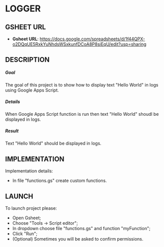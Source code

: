 LOGGER
======


GSHEET URL
----------

* **Gsheet URL**: https://docs.google.com/spreadsheets/d/1f44QPX-o2DQqUE5RxkYuNhdsWSxkunfDCoA8P8siEqU/edit?usp=sharing


DESCRIPTION
-----------

##### Goal
The goal of this project is to show how to display text "Hello World" in logs using Google Apps Script.

##### Details
When Google Apps Script function is run then text "Hello World" shoudl be displayed in logs.

##### Result 
Text "Hello World" should be displayed in logs.


IMPLEMENTATION
-----------

Implementation details:
* In file "functions.gs" create custom functions.
  

LAUNCH
------

To launch project please:
* Open Gsheet;
* Choose "Tools -> Script editor";
* In dropdown choose file "functions.gs" and function "myFunction";
* Click "Run";
* (Optional) Sometimes you will be asked to confirm permissions.
